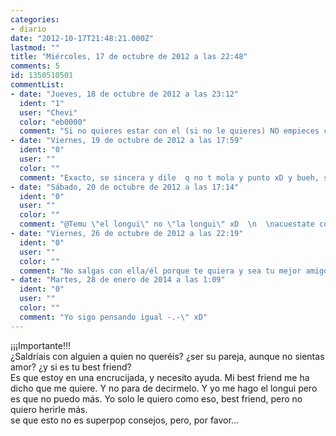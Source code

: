 ```yaml
---
categories:
- diario
date: "2012-10-17T21:48:21.000Z"
lastmod: ""
title: "Miércoles, 17 de octubre de 2012 a las 22:48"
comments: 5
id: 1350510501
commentList:
- date: "Jueves, 18 de octubre de 2012 a las 23:12"
  ident: "1"
  user: "Chevi"
  color: "eb0000"
  comment: "Si no quieres estar con el (si no le quieres) NO empieces con el. Lo unico que conseguirias seria hacerle daño. Nunca empieces con alguien para hacerle feliz, siempre sale mal."
- date: "Viernes, 19 de octubre de 2012 a las 17:59"
  ident: "0"
  user: ""
  color: ""
  comment: "Exacto, se sincera y dile  q no t mola y punto xD y bueh, se sincera y sigue como si nada xD Si sigues como si algo pasase igual se siente mal y se arrepiente de habertelo dicho xD  Hazle saber q no lo harás xd"
- date: "Sábado, 20 de octubre de 2012 a las 17:14"
  ident: "0"
  user: ""
  color: ""
  comment: "@Temu \"el longui\" no \"la longui\" xD  \n  \nacuestate con ella y después le dices que no quieres nada con ella, si vas despacio y con suavidad no le haras daño si es eso lo que te preocupa xD"
- date: "Viernes, 26 de octubre de 2012 a las 22:19"
  ident: "0"
  user: ""
  color: ""
  comment: "No salgas con ella/él porque te quiera y sea tu mejor amigo, y realmente no le quieras más allá de la amistad. Puede ser muy dolorosa la ruptura y nada volverá a ser como antes(aunque no sea dolorosa). Y puede que cuando empieces a salir te empiece a gustar, pero no puedes poner tan en peligro la amistad por intentarlo.  \n  \nTienes que hacerle entender de la mejor manera posible que no le gustas, lo entenderá si realmente es tu \'\'best friend\'\', que seguro que lo es :) ."
- date: "Martes, 28 de enero de 2014 a las 1:09"
  ident: "0"
  user: ""
  color: ""
  comment: "Yo sigo pensando igual -.-\" xD"
---
```


¡¡¡Importante!!!  
¿Saldríais con alguien a quien no queréis? ¿ser su pareja, aunque no sientas amor? ¿y si es tu best friend?  
Es que estoy en una encrucijada, y necesito ayuda. Mi best friend me ha dicho que me quiere. Y no para de decirmelo. Y yo me hago el longui pero es que no puedo más. Yo solo le quiero como eso, best friend, pero no quiero herirle más.  
se que esto no es superpop consejos, pero, por favor...